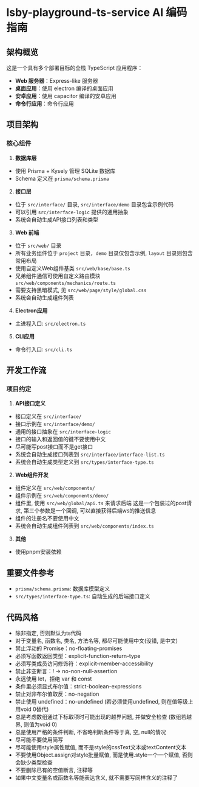 # lsby-playground-ts-service AI 编码指南

## 架构概览

这是一个具有多个部署目标的全栈 TypeScript 应用程序：

- **Web 服务器**：Express-like 服务器
- **桌面应用**：使用 electron 编译的桌面应用
- **安卓应用**：使用 capacitor 编译的安卓应用
- **命令行应用**：命令行应用

## 项目架构

### 核心组件

1. **数据库层**

- 使用 Prisma + Kysely 管理 SQLite 数据库
- Schema 定义在 `prisma/schema.prisma`

2. **接口层**

- 位于 `src/interface/` 目录, `src/interface/demo` 目录包含示例代码
- 可以引用 `src/interface-logic` 提供的通用抽象
- 系统会自动生成API接口列表和类型

3. **Web 前端**

- 位于 `src/web/` 目录
- 所有业务组件位于 `project` 目录，`demo` 目录仅包含示例, `layout` 目录则包含常用布局
- 使用自定义Web组件基类 `src/web/base/base.ts`
- 兄弟组件通信可使用自定义路由模块 `src/web/components/mechanics/route.ts`
- 需要支持黑暗模式, 见 `src/web/page/style/global.css`
- 系统会自动生成组件列表

4. **Electron应用**

- 主进程入口: `src/electron.ts`

5. **CLI应用**

- 命令行入口: `src/cli.ts`

## 开发工作流

### 项目约定

1. **API接口定义**

- 接口定义在 `src/interface/`
- 接口示例在 `src/interface/demo/`
- 通用的接口抽象在 `src/interface-logic`
- 接口的输入和返回值的键不要使用中文
- 尽可能写post接口而不是get接口
- 系统会自动生成接口列表到 `src/interface/interface-list.ts`
- 系统会自动生成类型定义到 `src/types/interface-type.ts`

2. **Web组件开发**

- 组件定义在 `src/web/components/`
- 组件示例在 `src/web/components/demo/`
- 组件里, 使用 `src/web/global/api.ts` 来请求后端
  这是一个包装过的post请求, 第三个参数是一个回调, 可以直接获得后端ws的推送信息
- 组件的注册名不要使用中文
- 系统会自动生成组件列表到 `src/web/components/index.ts`

3. **其他**

- 使用pnpm安装依赖

## 重要文件参考

- `prisma/schema.prisma`: 数据库模型定义
- `src/types/interface-type.ts`: 自动生成的后端接口定义

## 代码风格

- 除非指定, 否则默认为ts代码
- 对于变量名, 函数名, 类名, 方法名等, 都尽可能使用中文(没错, 是中文)
- 禁止浮动的 Promise：no-floating-promises
- 必须写函数返回类型：explicit-function-return-type
- 必须写类成员访问修饰符：explicit-member-accessibility
- 禁止非空断言：! → no-non-null-assertion
- 永远使用 let，拒绝 var 和 const
- 条件里必须显式布尔值：strict-boolean-expressions
- 禁止对非布尔值取反：no-negation
- 禁止使用 undefined：no-undefined (若必须使用undefined, 则在值等级上用void 0替代)
- 总是考虑数组通过下标取项时可能出现的越界问题, 并做安全检查 (数组若越界, 则值为void 0)
- 总是使用严格的条件判断, 不省略判断条件等于真, 空, null的情况
- 尽可能不要使用简写
- 尽可能使用style属性赋值, 而不是style的cssText文本或textContent文本
- 不要使用Object.assign对style批量赋值, 而是使用.style一个一个赋值, 否则会缺少类型检查
- 不要删除已有的空值断言, 注释等
- 如果中文变量名或函数名等能表达含义, 就不需要写同样含义的注释了
